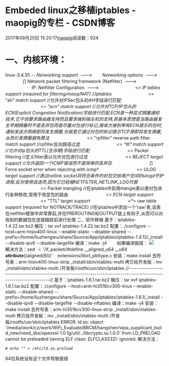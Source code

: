 # Embeded linux之移植iptables - maopig的专栏 - CSDN博客
2017年09月20日 15:20:17[maopig](https://me.csdn.net/maopig)阅读数：924
# 一、内核环境：
linux-3.4.35
-*- Networking support  --->
　　Networking options  --->
　　　　[*] Network packet filtering framework (Netfilter)  --->
　　　　　　IP: Netfilter Configuration  --->
　　　　　　　　<*> IP tables support (required for filtering/masq/NAT) //iptables
　　　　　　　　<*> "ah" match support //允许对IPSec包头的AH字段进行匹配 
　　　　　　　　<*> "ecn" match support //允许对TCP/IP包头的ECN(Explicit Congestion Notification)字段进行匹配.ECN是一种显式拥塞通知技术,它不但要求路由器支持而且要求端到端主机的支持,其基本思想是当路由器发生早期拥塞时不是丢弃包而是尽量对包进行标记,接收方接到带有ECN提示的包时,通知发送方网络即将发生拥塞,也就是它通过对包的标记提示TCP源即将发生拥塞,从而引发拥塞避免算法 
　　　　　　　　<*> "rpfilter" reverse path filter match support //rpfilter反向路径过滤
　　　　　　　　<*> "ttl" match support //允许对ip包头的TTL(生存期)字段进行匹配 
　　　　　　　　<*> Packet filtering //定义filter表以允许对包进行过滤 
　　　　　　　　<*> REJECT target support //允许返回一个ICMP错误而不是简单的丢弃包 
　　　　　　　　[*] Force socket error when rejecting with icmp* 
　　　　　　　　<*> ULOG target support //透过netlink socket将符合条件的封包交给用户空间的ulogd守护进程.反对使用该选项,因为它已经被NETFILTER_NETLINK_LOG代替 
　　　　　　　　<*> Packet mangling //在iptables中启用mangle表以便对包进行各种修改,常用于改变包的路由 
　　　　　　　　<*> ECN target support 
　　　　　　　　<*> "TTL" target support 
　　　　　　　　<*> raw table support (required for NOTRACK/TRACE) //在iptables中添加一个'raw'表,该表在netfilter框架中非常靠前,并在PREROUTING和OUTPUT链上有钩子,从而可以对收到的数据包在连接跟踪前进行处理
二、软件移植
基于：iptables-1.4.22.tar.bz2
解压：tar xvf iptables-1.4.22.tar.bz2
配置：./configure --host=arm-hisiv400-linux --enable-static --disable-shared --prefix=/home/liuzhengwu/share/Source/App/iptables/iptables-1.4.12/_install
 --disable-ipv6 --disable-largefile
编译：make -j4
　　如果编译报错：
![](http://images2015.cnblogs.com/blog/760772/201706/760772-20170617170730228-1178031769.png)
　　解决方法：sed  -i  '/if_packet/i#define __aligned_u64 __u64 __attribute__((aligned(8)))'    extensions/libxt_pkttype.c
安装：make install
去符号表：arm-hisiv400-linux-strip _install/sbin/xtables-multi
拷贝给开发板：mv _install/sbin/xtables-multi /开发板/rootfs/usr/sbin/iptables
//---------------------------------------------------------------------------------------------------------------------//
基于：iptables-1.6.1.tar.bz2
解压：tar xvf iptables-1.6.1.tar.bz2
配置：./configure --host=arm-hi3516cv300-linux --enable-static --disable-shared --prefix=/home/liuzhengwu/share/Source/App/iptables/iptables-1.6.1/_install
 --disable-ipv6 --disable-largefile --disable-nftables
编译：make -j4
安装：make install
去符号表：arm-hi3516cv300-linux-strip _install/sbin/xtables-multi
拷贝给开发板：mv _install/sbin/xtables-multi /开发板/rootfs/usr/sbin/iptables
ERROR: ld.so: object '/media/work/cz/work/WiFi_Evaluate/BRCM/hangshen/wpa_supplicant_build_new/need_libs/openssl-1.0.1g/util/../libcrypto.so.1.0.0' from LD_PRELOAD cannot be preloaded (wrong ELF class: ELFCLASS32): ignored.
解决方法：
```
# echo "" > /etc/ld.so.preload
```
64位系统没有这个文件导致报错
